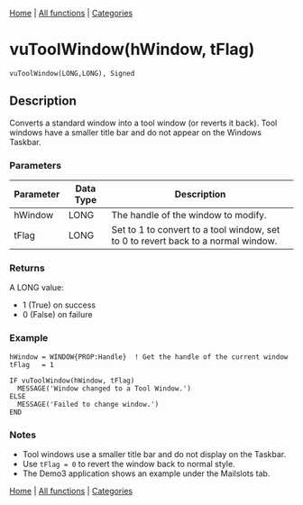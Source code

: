 [Home](../index.md) | [All functions](../all-functions.md) | [Categories](../categories/index.md)

# vuToolWindow(hWindow, tFlag)

```Prototype
vuToolWindow(LONG,LONG), Signed
```


## Description
Converts a standard window into a tool window (or reverts it back). Tool windows have a smaller title bar and do not appear on the Windows Taskbar.

### Parameters

| Parameter | Data Type | Description                                                                 |
|-----------|-----------|-----------------------------------------------------------------------------|
| hWindow   | LONG      | The handle of the window to modify.                                         |
| tFlag     | LONG      | Set to 1 to convert to a tool window, set to 0 to revert back to a normal window. |

### Returns
A LONG value:  
- 1 (True) on success  
- 0 (False) on failure  

### Example

```Clarion
hWindow = WINDOW{PROP:Handle}  ! Get the handle of the current window
tFlag   = 1

IF vuToolWindow(hWindow, tFlag)
  MESSAGE('Window changed to a Tool Window.')
ELSE
  MESSAGE('Failed to change window.')
END
```

### Notes
- Tool windows use a smaller title bar and do not display on the Taskbar.  
- Use `tFlag = 0` to revert the window back to normal style.  
- The Demo3 application shows an example under the Mailslots tab.

[Home](../index.md) | [All functions](../all-functions.md) | [Categories](../categories/index.md)
